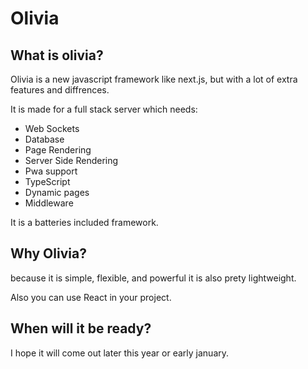 # Olivia

## What is olivia? 
Olivia is a new javascript framework like next.js, but with a lot of extra features and diffrences.

It is made for a full stack server which needs:
- Web Sockets
- Database
- Page Rendering
- Server Side Rendering
- Pwa support
- TypeScript
- Dynamic pages
- Middleware

It is a batteries included framework.

## Why Olivia?
because it is simple, flexible, and powerful it is also prety lightweight. 

Also you can use React in your project.

## When will it be ready?
I hope it will come out later this year or early january.
